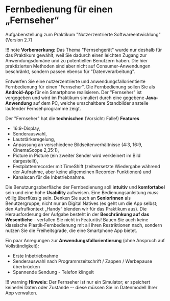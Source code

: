 # Fernbedienung für einen „Fernseher“

Aufgabenstellung zum Praktikum "Nutzerzentrierte Softwareentwicklung" (Version 2.7)


!!! note
    **Vorbemerkung:** Das Thema "Fernsehgerät" wurde nur deshalb für das Praktikum gewählt, weil Sie dadurch einen leichten Zugang zur Anwendungsdomäne und zu potentiellen Benutzern haben. Die hier praktizierten Methoden sind aber nicht auf Consumer-Anwendungen beschränkt, sondern passen ebenso für "Datenverarbeitung".

Entwerfen Sie eine nutzerzentrierte und anwendungsfallorientierte Fernbedienung für einen "Fernseher". Die Fernbedienung sollen Sie als **Android-App** für ein Smartphone realisieren. Der "Fernseher" ist vorgegeben und wird im Praktikum simuliert durch eine gegebene **Java-Anwendung** auf dem PC, welche umschaltbare Standbilder anstelle laufender Fernsehprogramme zeigt.

Der "Fernseher" hat die **technischen** (Vorsicht: Falle!) **Features**

* 16:9-Display, 
* Senderauswahl, 
* Lautstärkeregelung, 
* Anpassung an verschiedene Bildseitenverhältnisse (4:3, 16:9, CinemaScope 2,35:1), 
* Picture in Picture (ein zweiter Sender wird verkleinert im Bild dargestellt), 
* Festplattenrecorder mit TimeShift (zeitversetzte Wiedergabe während der Aufnahme, aber keine allgemeinen Recorder-Funktionen) und 
* Kanalscan für die Inbetriebnahme.

Die Benutzungsoberfläche der Fernbedienung soll **intuitiv** und **komfortabel** sein und eine hohe **Usability** aufweisen. Eine Bedienungsanleitung *muss* völlig überflüssig sein. Denken Sie auch an **SeniorInnen** als Benutzergruppe, nicht nur an Digital Natives (es geht um die App selbst; den Aufrufkontext „Handy“ blenden wir für das Praktikum aus). Die Herausforderung der Aufgabe besteht in der **Beschränkung auf das Wesentliche** - verfallen Sie nicht in Featuritis! Bauen Sie auch keine klassische Plastik-Fernbedienung mit all ihren Restriktionen nach, sondern nutzen Sie die Freiheitsgrade, die eine Smartphone App bietet.

Ein paar Anregungen zur **Anwendungsfallorientierung** (ohne Anspruch auf Vollständigkeit):

* Erste Inbetriebnahme
* Senderauswahl nach Programmzeitschrift / Zappen / Werbepause überbrücken
* Spannende Sendung - Telefon klingelt


!!! warning
    **Hinweis:** Der Fernseher ist nur ein Simulator; er speichert keinerlei Daten oder Zustände -- diese müssen Sie im Datenmodell Ihrer App verwalten.